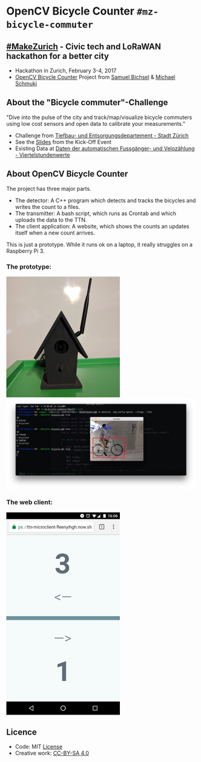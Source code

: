 # OpenCV Bicycle Counter `#mz-bicycle-commuter`
## [\#MakeZurich](https://makezurich.ch/) - Civic tech and LoRaWAN hackathon for a better city
* Hackathon in Zurich, February 3-4, 2017
* [OpenCV Bicycle Counter](https://now.makezurich.ch/project/10) Project from [Samuel Bichsel](https://github.com/melbic) & [Michael Schmuki](https://github.com/boardend)

## About the "Bicycle commuter"-Challenge
"Dive into the pulse of the city and track/map/visualize bicycle commuters using low cost sensors and open data to calibrate your measurements."

* Challenge from [Tiefbau- und Entsorgungsdepartement - Stadt Zürich](https://www.stadt-zuerich.ch/ted/de/index/taz.html)
* See the [Slides](https://speakerdeck.com/gonzalocasas/make-zurich-kick-off)  from the Kick-Off Event
* Existing Data at [Daten der automatischen Fussgänger- und Velozählung - Viertelstundenwerte](https://data.stadt-zuerich.ch/dataset/verkehrszaehlungen-werte-fussgaenger-velo)

## About OpenCV Bicycle Counter
The project has three major parts.
* The detector: A C++ program which detects and tracks the bicycles and writes the count to a files.
* The transmitter: A bash script, which runs as Crontab and which uploads the data to the TTN.
* The client application: A website, which shows the counts an updates itself when a new count arrives.

This is just a prototype. While it runs ok on a laptop, it really struggles on a Raspberry Pi 3.
### The prototype:
<img src="https://raw.githubusercontent.com/boardend/mz-bicycle-commuter/master/Images/bicycle_tracker.jpg" width="300">
<img src="https://raw.githubusercontent.com/boardend/mz-bicycle-commuter/master/Images/demo.png" width="500">

### The web client:
<img src="https://raw.githubusercontent.com/boardend/mz-bicycle-commuter/master/Images/mobile_website.png" width="300">

## Licence
* Code: MIT [License](LICENSE)
* Creative work: [CC-BY-SA 4.0](https://creativecommons.org/licenses/by-sa/4.0/)
